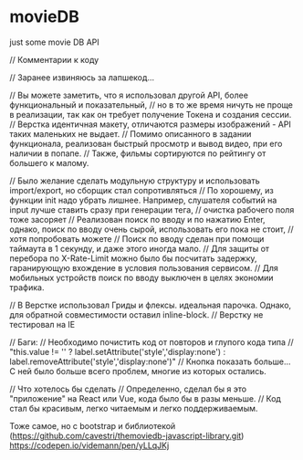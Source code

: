 # movieDB
just some movie DB API


// Комментарии к коду

// Заранее извиняюсь за лапшекод...

// Вы можете заметить, что я использовал другой API, более функциональный и показательный,
// но в то же время ничуть не проще в реализации, так как он требует получение Токена и создания сессии.
// Верстка идентичная макету, отличаются размеры изображений - API таких маленьких не выдает.
// Помимо описанного в задании функционала, реализован быстрый просмотр и вывод видео, при его наличии в попапе.
// Также, фильмы сортируются по рейтингу от большего к малому.


// Было желание сделать модульную структуру и использовать import/export, но сборщик стал сопротивляться
// По хорошему, из функции init надо убрать лишнее. Например, слушателя событий на input лучше ставить сразу при генерации тега,
// очистка рабочего поля тоже засоряет
// Реализован поиск по вводу и по нажатию Enter, однако, поиск по вводу очень сырой, использовать его пока не стоит,
// хотя попробовать можете
// Поиск по вводу сделан при помощи таймаута в 1 секунду, и даже этого иногда мало.
// Для защиты от перебора по X-Rate-Limit можно было бы посчитать задержку, гаранирующую вхождение в условия пользования сервисом.
// Для мобильных устройств поиск по вводу выключен в целях экономии трафика.

// В Верстке использовал Гриды и флексы. идеальная парочка. Однако, для обратной совместимости оставил inline-block.
// Верстку не тестировал на IE

// Баги:
// Необходимо почистить код от повторов и глупого кода типа
// "this.value != '' ? label.setAttribute('style','display:none') : label.removeAttribute('style','display:none')"
// Кнопка показать больше... С ней было больше всего проблем, многие из которых остались.

// Что хотелось бы сделать
// Определенно, сделал бы я это "приложение" на React или Vue, кода было бы в разы меньше.
// Код стал бы красивым, легко читаемым и легко поддерживаемым.


Тоже самое, но с bootstrap и библиотекой (https://github.com/cavestri/themoviedb-javascript-library.git)
https://codepen.io/videmann/pen/yLLqJKj
